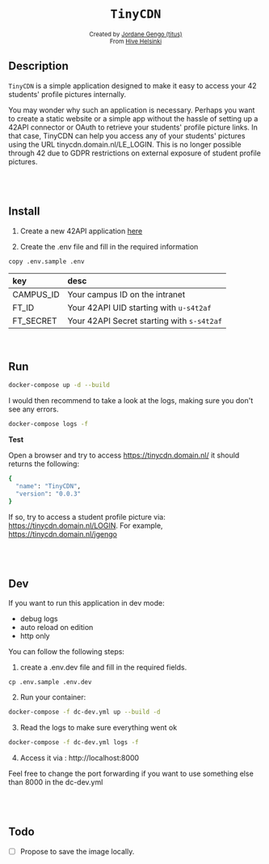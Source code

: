 <h1 align="center"><code>TinyCDN</code></h1>

<div align="center">
    <sub>Created by <a href="https://github.com/jgengo">Jordane Gengo (titus)</a></sub>
</div>
<div align="center">
    <sub>From <a href="https://hive.fi">Hive Helsinki</a></sub>
</div>

## Description

`TinyCDN` is a simple application designed to make it easy to access your 42 students' profile pictures internally.

You may wonder why such an application is necessary. Perhaps you want to create a static website or a simple app without the hassle of setting up a 42API connector or OAuth to retrieve your students' profile picture links. In that case, TinyCDN can help you access any of your students' pictures using the URL tinycdn.domain.nl/LE_LOGIN. This is no longer possible through 42 due to GDPR restrictions on external exposure of student profile pictures.

<br /><br />

## Install

1. Create a new 42API application [here](https://profile.intra.42.fr/oauth/applications)

2. Create the .env file and fill in the required information

```bash
copy .env.sample .env
```

| key       | desc                                       |
| :-------- | :----------------------------------------- |
| CAMPUS_ID | Your campus ID on the intranet             |
| FT_ID     | Your 42API UID starting with `u-s4t2af`    |
| FT_SECRET | Your 42API Secret starting with `s-s4t2af` |

<br />

## Run

```bash
docker-compose up -d --build
```

I would then recommend to take a look at the logs, making sure you don't see any errors.

```bash
docker-compose logs -f
```

**Test**

Open a browser and try to access https://tinycdn.domain.nl/ it should returns the following:

```bash
{
  "name": "TinyCDN",
  "version": "0.0.3"
}
```

If so, try to access a student profile picture via: https://tinycdn.domain.nl/LOGIN. For example, https://tinycdn.domain.nl/jgengo

<br /><br />

## Dev

If you want to run this application in dev mode:

- debug logs
- auto reload on edition
- http only

You can follow the following steps:

1. create a .env.dev file and fill in the required fields.

```
cp .env.sample .env.dev
```

2. Run your container:

```bash
docker-compose -f dc-dev.yml up --build -d
```

3. Read the logs to make sure everything went ok

```bash
docker-compose -f dc-dev.yml logs -f
```

4. Access it via : http://localhost:8000

Feel free to change the port forwarding if you want to use something else than 8000 in the dc-dev.yml

<br /><br />

## Todo

- [ ] Propose to save the image locally.
